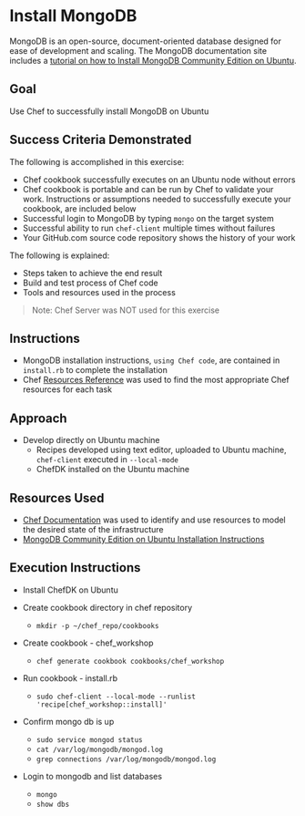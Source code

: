 # Install MongoDB

MongoDB is an open-source, document-oriented database designed for ease of development and scaling.  The MongoDB documentation site includes a [tutorial on how to Install MongoDB Community Edition on Ubuntu](https://docs.mongodb.com/manual/tutorial/install-mongodb-on-ubuntu/).

## Goal

Use Chef to successfully install MongoDB on Ubuntu

## Success Criteria Demonstrated

The following is accomplished in this exercise:

* Chef cookbook successfully executes on an Ubuntu node without errors
* Chef cookbook is portable and can be run by Chef to validate your work. Instructions or assumptions needed to successfully execute your cookbook, are included below
* Successful login to MongoDB by typing `mongo` on the target system
* Successful ability to run `chef-client` multiple times without failures
* Your GitHub.com source code repository shows the history of your work

The following is explained:

* Steps taken to achieve the end result
* Build and test process of Chef code
* Tools and resources used in the process

>Note: Chef Server was NOT used for this exercise

## Instructions

* MongoDB installation instructions, `using Chef code`, are contained in `install.rb` to complete the installation
* Chef [Resources Reference](https://docs.chef.io/resources.html) was used to find the most appropriate Chef resources for each task

## Approach

* Develop directly on Ubuntu machine
  * Recipes developed using text editor, uploaded to Ubuntu machine, `chef-client` executed in `--local-mode`
  * ChefDK installed on the Ubuntu machine

## Resources Used

* [Chef Documentation](http://docs.chef.io) was used to identify and use resources to model the desired state of the infrastructure
* [MongoDB Community Edition on Ubuntu Installation Instructions](https://docs.mongodb.com/manual/tutorial/install-mongodb-on-ubuntu/)


## Execution Instructions

* Install ChefDK on Ubuntu

* Create cookbook directory in chef repository
  * `mkdir -p ~/chef_repo/cookbooks`

* Create cookbook - chef_workshop
  * `chef generate cookbook cookbooks/chef_workshop`

* Run cookbook - install.rb
  * `sudo chef-client --local-mode --runlist 'recipe[chef_workshop::install]'`

* Confirm mongo db is up
  * `sudo service mongod status`
  * `cat /var/log/mongodb/mongod.log`
  * `grep connections /var/log/mongodb/mongod.log`

* Login to mongodb and list databases
  * `mongo`
  * `show dbs`

